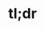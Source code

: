 ---
ee_id_show: '4170'
title: tl;dr
url: tldr-venice
live_url:
year: '2014'
venue: Team Gallery
state_country: Venice Beach
type:
dates:
wwwnews:
wwweblast:
pitch: Mini retrospective in the form of a C+ cell phone store for a gallery in a
  garage (in Venice Beach!) :/
ps:
layout: shows
---